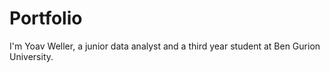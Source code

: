 # Portfolio
 
I'm Yoav Weller, a junior data analyst and a third year student at Ben Gurion University.
